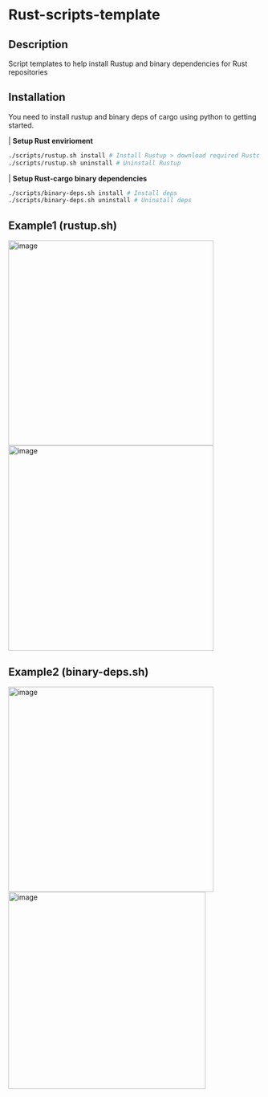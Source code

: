 # Rust-scripts-template

## Description
Script templates to help install Rustup and binary dependencies for Rust repositories

## Installation
You need to install rustup and binary deps of cargo using python to getting started.

| **Setup Rust envirioment**
```bash
./scripts/rustup.sh install # Install Rustup > download required Rustc
./scripts/rustup.sh uninstall # Uninstall Rustup
```

| **Setup Rust-cargo binary dependencies**
```bash
./scripts/binary-deps.sh install # Install deps
./scripts/binary-deps.sh uninstall # Uninstall deps
```

## Example1 (rustup.sh)
<img width="409" alt="image" src="https://github.com/kjmin-dev/rust-scripts-template/assets/7831054/a742244e-38e0-4bdf-9f7b-bae65a5bb44f)">
<img width="409" alt="image" src="https://github.com/kjmin-dev/rust-scripts-template/assets/7831054/90065b76-4e38-49ac-9edb-33fc67e40958">

## Example2 (binary-deps.sh)
<img width="409" alt="image" src="https://github.com/kjmin-dev/rust-scripts-template/assets/7831054/6f9a2860-c690-4e0b-bb07-71bd61d418e5">
<img width="393" alt="image" src="https://github.com/kjmin-dev/rust-scripts-template/assets/7831054/5c10677d-4630-4818-8753-7e199cde6295">

